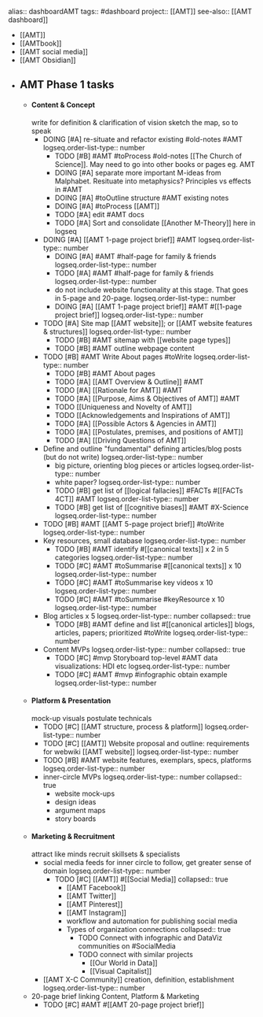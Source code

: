 alias:: dashboardAMT
tags:: #dashboard 
project:: [[AMT]]
see-also:: [[AMT dashboard]]

- [[AMT]]
- [[AMTbook]]
- [[AMT social media]]
- [[AMT Obsidian]]
- ## AMT Phase 1 tasks
	- #### Content & Concept
	  write for definition & clarification of vision
	  sketch the map, so to speak
		- DOING [#A] re-situate and refactor existing #old-notes #AMT
		  logseq.order-list-type:: number
			- TODO [#B] #AMT #toProcess #old-notes [[The Church of Science]]. May need to go into other books or pages eg. AMT
			- DOING [#A] separate more important M-ideas from Malphabet. Resituate into metaphysics? Principles vs effects in #AMT
			- DOING [#A] #toOutline structure #AMT existing notes
			- DOING [#A] #toProcess [[AMT]]
			- TODO [#A] edit #AMT docs
			- TODO [#A] Sort and consolidate [[Another M-Theory]] here in logseq
		- DOING [#A] [[AMT 1-page project brief]] #AMT
		  logseq.order-list-type:: number
			- DOING [#A] #AMT #half-page for family & friends
			  logseq.order-list-type:: number
			- TODO [#A] #AMT #half-page for family & friends
			  logseq.order-list-type:: number
			- do not include website functionality at this stage. That goes in 5-page and 20-page.
			  logseq.order-list-type:: number
			- DOING [#A] [[AMT 1-page project brief]] #AMT #[[1-page project brief]]
			  logseq.order-list-type:: number
		- TODO [#A] Site map [[AMT website]]; or [[AMT website features & structures]]
		  logseq.order-list-type:: number
			- TODO [#B] #AMT sitemap with [[website page types]]
			- TODO [#B] #AMT outline webpage content
		- TODO [#B] #AMT Write About pages #toWrite
		  logseq.order-list-type:: number
			- TODO [#B] #AMT About pages
			- TODO [#A] [[AMT Overview & Outline]] #AMT
			- TODO [#A] [[Rationale for AMT]] #AMT
			- TODO [#A] [[Purpose, Aims & Objectives of AMT]] #AMT
			- TODO [[Uniqueness and Novelty of AMT]]
			- TODO [[Acknowledgements and Inspirations of AMT]]
			- TODO [#A] [[Possible Actors & Agencies in AMT]]
			- TODO [#A] [[Postulates, premises, and positions of AMT]]
			- TODO [#A] [[Driving Questions of AMT]]
		- Define and outline "fundamental" defining articles/blog posts (but do not write)
		  logseq.order-list-type:: number
			- big picture, orienting blog pieces or articles
			  logseq.order-list-type:: number
			- white paper?
			  logseq.order-list-type:: number
			- TODO [#B] get list of [[logical fallacies]] #FACTs #[[FACTs 4CT]] #AMT
			  logseq.order-list-type:: number
			- TODO [#B] get list of [[cognitive biases]] #AMT #X-Science
			  logseq.order-list-type:: number
		- TODO [#B] #AMT [[AMT 5-page project brief]] #toWrite
		  logseq.order-list-type:: number
		- Key resources, small database
		  logseq.order-list-type:: number
			- TODO [#B] #AMT identify #[[canonical texts]] x 2 in 5 categories
			  logseq.order-list-type:: number
			- TODO [#C] #AMT #toSummarise #[[canonical texts]] x 10
			  logseq.order-list-type:: number
			- TODO [#C] #AMT #toSummarise key videos x 10
			  logseq.order-list-type:: number
			- TODO [#C] #AMT #toSummarise #keyResource x 10
			  logseq.order-list-type:: number
		- Blog articles x 5
		  logseq.order-list-type:: number
		  collapsed:: true
			- TODO  [#B] #AMT define and list #[[canonical articles]] blogs, articles, papers; prioritized #toWrite
			  logseq.order-list-type:: number
		- Content MVPs
		  logseq.order-list-type:: number
		  collapsed:: true
			- TODO [#C] #mvp Storyboard top-level #AMT data visualizations: HDI etc
			  logseq.order-list-type:: number
			- TODO [#C] #AMT #mvp #infographic obtain example
			  logseq.order-list-type:: number
	- #### Platform & Presentation
	  mock-up visuals
	  postulate technicals
		- TODO [#C] [[AMT structure, process & platform]]
		  logseq.order-list-type:: number
		- TODO [#C] [[AMT]] Website proposal and outline: requirements for webwiki [[AMT website]]
		  logseq.order-list-type:: number
		- TODO [#B] #AMT website features, exemplars, specs, platforms
		  logseq.order-list-type:: number
		- inner-circle MVPs
		  logseq.order-list-type:: number
		  collapsed:: true
			- website mock-ups
			- design ideas
			- argument maps
			- story boards
	- #### Marketing & Recruitment
	  attract like minds
	  recruit skillsets & specialists
		- social media feeds for inner circle to follow, get greater sense of domain
		  logseq.order-list-type:: number
			- TODO [#C] [[AMT]] #[[Social Media]]
			  collapsed:: true
				- [[AMT Facebook]]
				- [[AMT Twitter]]
				- [[AMT Pinterest]]
				- [[AMT Instagram]]
				- workflow and automation for publishing social media
				- Types of organization connections
				  collapsed:: true
					- TODO Connect with infographic and DataViz communities on #SocialMedia
					- TODO connect with similar projects
						- [[Our World in Data]]
						- [[Visual Capitalist]]
		- [[AMT X-C Community]] creation, definition, establishment
		  logseq.order-list-type:: number
	- 20-page brief linking Content, Platform & Marketing
		- TODO [#C] #AMT #[[AMT 20-page project brief]]